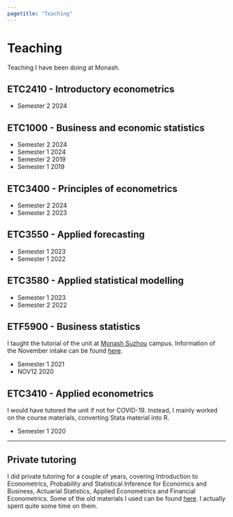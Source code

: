 ```yaml
---
pagetitle: "Teaching"
---
```


# Teaching

Teaching I have been doing at Monash.

## ETC2410 - Introductory econometrics

- Semester 2 2024


## ETC1000 - Business and economic statistics

<!-- [Handbook entry](https://handbook.monash.edu/current/units/ETC1000) -->

- Semester 2 2024
- Semester 1 2024
- Semester 2 2019
- Semester 1 2019


## ETC3400 - Principles of econometrics
<!-- [Handbook entry](https://handbook.monash.edu/current/units/ETC3400) -->

- Semester 2 2024
- Semester 2 2023


## ETC3550 - Applied forecasting
<!-- [Handbook entry](https://handbook.monash.edu/current/units/ETC3550) -->

- Semester 1 2023
- Semester 1 2022


## ETC3580 - Applied statistical modelling
<!-- [Handbook entry](https://handbook.monash.edu/current/units/ETC3580) -->

- Semester 1 2023
- Semester 2 2022


## ETF5900 - Business statistics

I taught the tutorial of the unit at [Monash Suzhou](https://www.monash.edu/suzhou) campus. Information of the November intake can be found [here](https://www.monash.edu/study/nov-intake-2020).

- Semester 1 2021
- NOV12 2020
 

## ETC3410 - Applied econometrics

I would have tutored the unit if not for COVID-19. Instead, I mainly worked on the course materials, converting Stata material into R. 

- Semester 1 2020

---

## Private tutoring

I did private tutoring for a couple of years, covering Introduction to Econometrics, Probability and Statistical Inference for Economics and Business, Actuarial Statistics, Applied Econometrics and Financial Econometrics. Some of the old materials I used can be found [here](/materials/). I actually spent quite some time on them.
